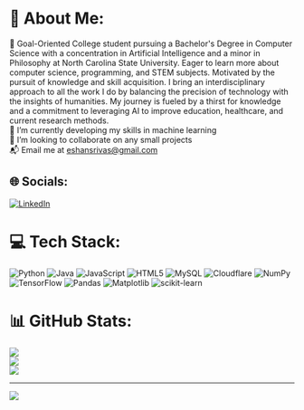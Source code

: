 # 💫 About Me:
👀 Goal-Oriented College student pursuing a Bachelor's Degree in Computer Science with a concentration in Artificial Intelligence and a minor in Philosophy at North Carolina State University. Eager to learn more about computer science, programming, and STEM subjects. Motivated by the pursuit of knowledge and skill acquisition. I bring an interdisciplinary approach to all the work I do by balancing the precision of technology with the insights of humanities. My journey is fueled by a thirst for knowledge and a commitment to leveraging AI to improve education, healthcare, and current research methods.<br>🌱 I’m currently developing my skills in machine learning<br>💞️ I’m looking to collaborate on any small projects<br>📬 Email me at eshansrivas@gmail.com


## 🌐 Socials:
[![LinkedIn](https://img.shields.io/badge/LinkedIn-%230077B5.svg?logo=linkedin&logoColor=white)](https://linkedin.com/in/https://www.linkedin.com/in/eshansrivastav/) 

# 💻 Tech Stack:
![Python](https://img.shields.io/badge/python-3670A0?style=for-the-badge&logo=python&logoColor=ffdd54) ![Java](https://img.shields.io/badge/java-%23ED8B00.svg?style=for-the-badge&logo=openjdk&logoColor=white) ![JavaScript](https://img.shields.io/badge/javascript-%23323330.svg?style=for-the-badge&logo=javascript&logoColor=%23F7DF1E) ![HTML5](https://img.shields.io/badge/html5-%23E34F26.svg?style=for-the-badge&logo=html5&logoColor=white) ![MySQL](https://img.shields.io/badge/mysql-4479A1.svg?style=for-the-badge&logo=mysql&logoColor=white) ![Cloudflare](https://img.shields.io/badge/Cloudflare-F38020?style=for-the-badge&logo=Cloudflare&logoColor=white) ![NumPy](https://img.shields.io/badge/numpy-%23013243.svg?style=for-the-badge&logo=numpy&logoColor=white) ![TensorFlow](https://img.shields.io/badge/TensorFlow-%23FF6F00.svg?style=for-the-badge&logo=TensorFlow&logoColor=white) ![Pandas](https://img.shields.io/badge/pandas-%23150458.svg?style=for-the-badge&logo=pandas&logoColor=white) ![Matplotlib](https://img.shields.io/badge/Matplotlib-%23ffffff.svg?style=for-the-badge&logo=Matplotlib&logoColor=black) ![scikit-learn](https://img.shields.io/badge/scikit--learn-%23F7931E.svg?style=for-the-badge&logo=scikit-learn&logoColor=white)
# 📊 GitHub Stats:
![](https://github-readme-stats.vercel.app/api?username=eshansrivastav05&theme=dark&hide_border=false&include_all_commits=true&count_private=false)<br/>
![](https://github-readme-streak-stats.herokuapp.com/?user=eshansrivastav05&theme=dark&hide_border=false)<br/>
![](https://github-readme-stats.vercel.app/api/top-langs/?username=eshansrivastav05&theme=dark&hide_border=false&include_all_commits=true&count_private=false&layout=compact)

---
[![](https://visitcount.itsvg.in/api?id=eshansrivastav05&icon=0&color=0)](https://visitcount.itsvg.in)

<!-- Proudly created with GPRM ( https://gprm.itsvg.in ) -->
